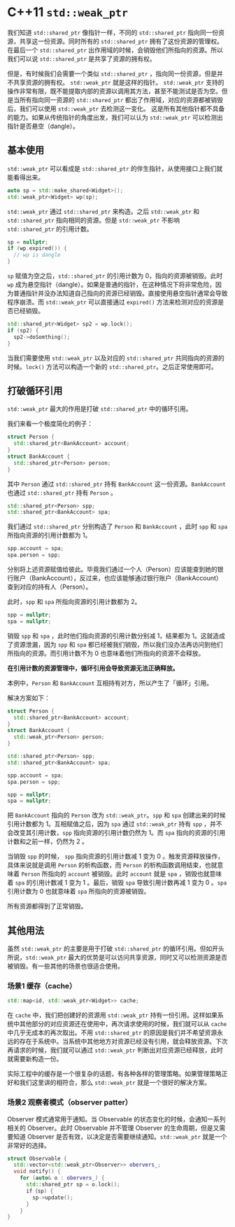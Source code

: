# C++11 `std::weak_ptr`

我们知道 `std::shared_ptr` 像指针一样，不同的 `std::shared_ptr` 指向同一份资源，共享这一份资源。同时所有的 `std::shared_ptr` 拥有了这份资源的管理权。在最后一个 `std::shared_ptr` 出作用域的时候，会销毁他们所指向的资源。所以我们可以说 `std::shared_ptr` 是共享了资源的拥有权。

但是，有时候我们会需要一个类似 `std::shared_ptr` ，指向同一份资源，但是并不共享资源的拥有权。 `std::weak_ptr` 就是这样的指针。 `std::weak_ptr` 支持的操作非常有限，既不能提取内部的资源以调用其方法，甚至不能测试是否为空。但是当所有指向同一资源的 `std::shared_ptr` 都出了作用域，对应的资源都被销毁后，我们可以使用 `std::weak_ptr` 去检测这一变化。 这是所有其他指针都不具备的能力。如果从传统指针的角度出发，我们可以认为 `std::weak_ptr` 可以检测出指针是否悬空（dangle）。

## 基本使用

`std::weak_ptr` 可以看成是 `std::shared_ptr` 的伴生指针，从使用接口上我们就能看得出来。

```c++
auto sp = std::make_shared<Widget>();
std::weak_ptr<Widget> wp(sp);
```

`std::weak_ptr` 通过 `std::shared_ptr` 来构造。之后 `std::weak_ptr` 和 `std::shared_ptr` 指向相同的资源。但是 `std::weak_ptr` 不影响 `std::shared_ptr` 的引用计数。

```c++
sp = nullptr;
if (wp.expired()) {
  // wp is dangle
}
```

`sp` 赋值为空之后，`std::shared_ptr` 的引用计数为 0，指向的资源被销毁。此时 `wp` 成为悬空指针（dangle）。如果是普通的指针，在这种情况下将非常危险，因为普通指针并没办法知道自己指向的资源已经销毁。直接使用悬空指针通常会导致程序崩溃。而 `std::weak_ptr` 可以直接通过 `expired()` 方法来检测对应的资源是否已经销毁。

```c++
std::shared_ptr<Widget> sp2 = wp.lock();
if (sp2) {
  sp2->doSomthing();
}
```

当我们需要使用 `std::weak_ptr` 以及对应的 `std::shared_ptr` 共同指向的资源的时候。`lock()` 方法可以构造一个新的 `std::shared_ptr`。之后正常使用即可。

## 打破循环引用

`std::weak_ptr` 最大的作用是打破 `std::shared_ptr` 中的循环引用。

我们来看一个极度简化的例子：

```c++
struct Person {
  std::shared_ptr<BankAccount> account;
}
struct BankAccount {
  std::shared_ptr<Person> person;
}
```

其中 `Person` 通过 `std::shared_ptr` 持有 `BankAccount` 这一份资源。`BankAccount` 也通过 `std::shared_ptr` 持有 `Person` 。

```c++
std::shared_ptr<Person> spp;
std::shared_ptr<BankAccount> spa;
```

我们通过 `std::shared_ptr` 分别构造了 `Person` 和 `BankAccount` ，此时 `spp` 和 `spa` 所指向资源的引用计数都为 1。

```c++
spp.account = spa;
spa.person = spp;
```

分别将上述资源赋值给彼此。毕竟我们通过一个人（Person）应该能查到她的银行账户（BankAccount），反过来，也应该能够通过银行账户（BankAccount）查到对应的持有人（Person）。

此时，`spp` 和 `spa` 所指向资源的引用计数都为 2。

```c++
spp = nullptr;
spa = nullptr;
```

销毁 `spp` 和 `spa` ，此时他们指向资源的引用计数分别减 1，结果都为 1。这就造成了资源泄漏，因为 `spp` 和 `spa` 都已经被我们销毁，所以我们没办法再访问到他们所指向的资源。而引用计数不为 0 也意味着他们所指向的资源不会释放。

**在引用计数的资源管理中，循环引用会导致资源无法正确释放。**

本例中，`Person` 和 `BankAccount` 互相持有对方，所以产生了「循环」引用。

解决方案如下：

```c++
struct Person {
  std::shared_ptr<BankAccount> account;
}
struct BankAccount {
  std::weak_ptr<Person> person;
}

std::shared_ptr<Person> spp;
std::shared_ptr<BankAccount> spa;

spp.account = spa;
spa.person = spp;

spp = nullptr;
spa = nullptr;
```

把 `BankAccount` 指向的 `Person` 改为 `std::weak_ptr`。`spp` 和 `spa` 创建出来的时候引用计数都为 1。互相赋值之后，因为 `spa` 通过 `std::weak_ptr` 持有 `spp` ，并不会改变其引用计数，`spp` 指向资源的引用计数仍然为 1。而 `spa` 指向的资源的引用计数和之前一样，仍然为 2 。

当销毁 `spp` 的时候， `spp` 指向资源的引用计数减 1 变为 0 。触发资源释放操作，具体来说就是调用 `Person` 的析构函数，而 `Person` 的析构函数调用结束，也就意味着 `Person` 所指向的 `account` 被销毁。此时 `account` 就是 `spa` ，销毁也就意味着 `spa` 的引用计数减 1 变为 1 。最后，销毁 `spa` 导致引用计数再减 1 变为 0 。`spa` 引用计数为 0 也就意味着 `spa` 所指向的资源被销毁。

所有资源都得到了正常销毁。

## 其他用法

虽然 `std::weak_ptr` 的主要是用于打破 `std::shared_ptr` 的循环引用。但如开头所说，`std::weak_ptr` 最大的优势是可以访问共享资源，同时又可以检测资源是否被销毁。有一些其他的场景也很适合使用。

### 场景1 缓存（cache）

```c++
std::map<id, std::weak_ptr<Widget>> cache;
```

在 `cache` 中，我们把创建好的资源用 `std::weak_ptr` 持有一份引用。这样如果系统中其他部分的对应资源还在使用中，再次请求使用的时候，我们就可以从 `cache` 中几乎无成本的再次取出。不用 `std::shared_ptr` 的原因是我们并不希望资源永远的存在于系统中。当系统中其他地方对资源已经没有引用，就会释放资源。下次再请求的时候，我们就可以通过 `std::weak_ptr` 判断出对应资源已经释放，此时就需要新构造一份。

实际工程中的缓存是一个很复杂的话题，有各种各样的管理策略。如果管理策略正好和我们这里讲的相符合，那么 `std::weak_ptr` 就是一个很好的解决方案。

### 场景2 观察者模式（observer patter）

Observer 模式通常用于通知。当 Observable 的状态变化的时候，会通知一系列相关的 Observer。此时 Observable 并不管理 Observer 的生命周期，但是又需要知道 Observer 是否有效，以决定是否需要继续通知。`std::weak_ptr` 就是一个非常好的选择。

```c++
struct Observable {
  std::vector<std::weak_ptr<Observer>> obervers_;
  void notify() {
    for (auto& o : obervers_) {
      std::shared_ptr sp = o.lock();
      if（sp) {
        sp->update();
      }
    }
}
```



